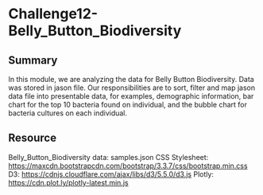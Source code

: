 # Challenge12-Belly_Button_Biodiversity

## Summary
  In this module, we are analyzing the data for Belly Button Biodiversity. Data was stored in jason file. Our responsibilities are to sort, filter and map jason data file into presentable data, for examples, demographic information, bar chart for the top 10 bacteria found on individual, and the bubble chart for bacteria cultures on each individual. 
  
## Resource
Belly_Button_Biodiversity data: samples.json
CSS Stylesheet: https://maxcdn.bootstrapcdn.com/bootstrap/3.3.7/css/bootstrap.min.css
D3: https://cdnjs.cloudflare.com/ajax/libs/d3/5.5.0/d3.js
Plotly: https://cdn.plot.ly/plotly-latest.min.js
